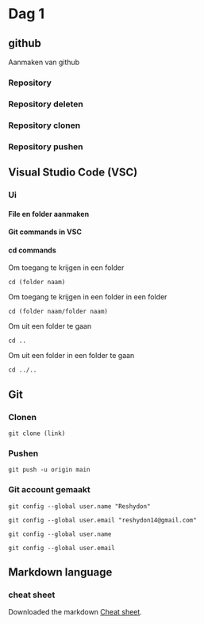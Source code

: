 # Dag 1


## github
Aanmaken van github


### Repository


### Repository deleten


### Repository clonen


### Repository pushen



## Visual Studio Code (VSC)


### Ui


#### File en folder aanmaken


#### Git commands in VSC


#### cd commands

Om toegang te krijgen in een folder

```
cd (folder naam)

```

Om toegang te krijgen in een folder in een folder

```
cd (folder naam/folder naam)
```

Om uit een folder te gaan

```
cd ..
```

Om uit een folder in een folder te gaan

```
cd ../..
```





## Git



### Clonen

```
git clone (link)
```

### Pushen

```
git push -u origin main
```

### Git account gemaakt

```
git config --global user.name "Reshydon"
```

```
git config --global user.email "reshydon14@gmail.com"
```

```
git config --global user.name
```

```
git config --global user.email
```



## Markdown language

### cheat sheet

Downloaded the markdown [Cheat sheet](https://github.com/Reshydon/Internship/blob/main/assets/devtools/markdown-cheat-sheet.md).